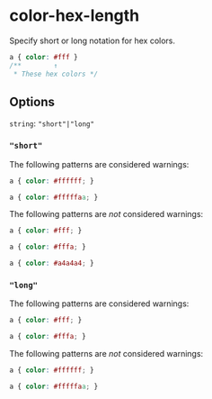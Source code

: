# color-hex-length

Specify short or long notation for hex colors.

```css
a { color: #fff }
/**        ↑
 * These hex colors */
```

## Options

`string`: `"short"|"long"`

### `"short"`

The following patterns are considered warnings:

```css
a { color: #ffffff; }
```

```css
a { color: #fffffaa; }
```

The following patterns are *not* considered warnings:


```css
a { color: #fff; }
```

```css
a { color: #fffa; }
```

```css
a { color: #a4a4a4; }
```

### `"long"`

The following patterns are considered warnings:

```css
a { color: #fff; }
```

```css
a { color: #fffa; }
```

The following patterns are *not* considered warnings:


```css
a { color: #ffffff; }
```

```css
a { color: #fffffaa; }
```
